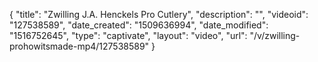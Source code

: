 {
    "title": "Zwilling J.A. Henckels Pro Cutlery",
    "description": "",
    "videoid": "127538589",
    "date_created": "1509636994",
    "date_modified": "1516752645",
    "type": "captivate",
    "layout": "video",
    "url": "\/v\/zwilling-prohowitsmade-mp4\/127538589"
}